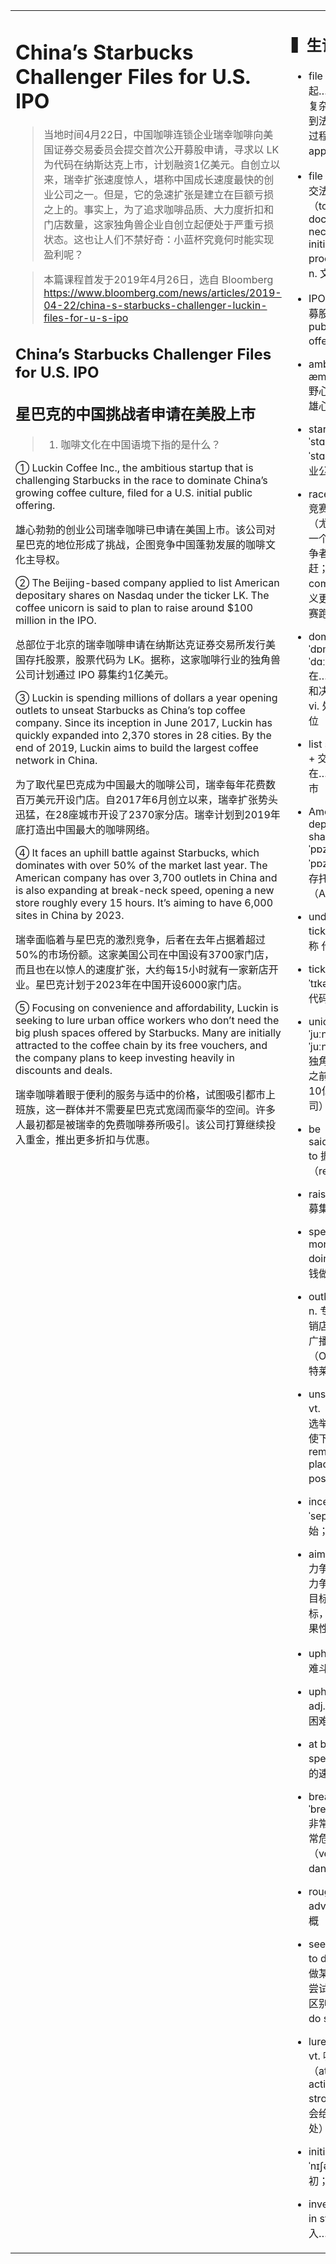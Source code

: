 <html>

<table>
    <tr>
        <td style="vertical-align:top;margin-top:0%;width: 45%">  

# China’s Starbucks Challenger Files for U.S. IPO
>当地时间4月22日，中国咖啡连锁企业瑞幸咖啡向美国证券交易委员会提交首次公开募股申请，寻求以 LK 为代码在纳斯达克上市，计划融资1亿美元。自创立以来，瑞幸扩张速度惊人，堪称中国成长速度最快的创业公司之一。但是，它的急速扩张是建立在巨额亏损之上的。事实上，为了追求咖啡品质、大力度折扣和门店数量，这家独角兽企业自创立起便处于严重亏损状态。这也让人们不禁好奇：小蓝杯究竟何时能实现盈利呢？      

>本篇课程首发于2019年4月26日，选自 Bloomberg
https://www.bloomberg.com/news/articles/2019-04-22/china-s-starbucks-challenger-luckin-files-for-u-s-ipo

## China’s Starbucks Challenger Files for U.S. IPO
## 星巴克的中国挑战者申请在美股上市

>1. 咖啡文化在中国语境下指的是什么？  

  ① Luckin Coffee Inc., the ambitious startup that is challenging Starbucks in the race to dominate China’s growing coffee culture, filed for a U.S. initial public offering.  

雄心勃勃的创业公司瑞幸咖啡已申请在美国上市。该公司对星巴克的地位形成了挑战，企图竞争中国蓬勃发展的咖啡文化主导权。  

② The Beijing-based company applied to list American depositary shares on Nasdaq under the ticker LK. The coffee unicorn is said to plan to raise around $100 million in the IPO.

总部位于北京的瑞幸咖啡申请在纳斯达克证券交易所发行美国存托股票，股票代码为 LK。据称，这家咖啡行业的独角兽公司计划通过 IPO 募集约1亿美元。  

③ Luckin is spending millions of dollars a year opening outlets to unseat Starbucks as China’s top coffee company. Since its inception in June 2017, Luckin has quickly expanded into 2,370 stores in 28 cities. By the end of 2019, Luckin aims to build the largest coffee network in China.  

为了取代星巴克成为中国最大的咖啡公司，瑞幸每年花费数百万美元开设门店。自2017年6月创立以来，瑞幸扩张势头迅猛，在28座城市开设了2370家分店。瑞幸计划到2019年底打造出中国最大的咖啡网络。  

④ It faces an uphill battle against Starbucks, which dominates with over 50% of the market last year. The American company has over 3,700 outlets in China and is also expanding at break-neck speed, opening a new store roughly every 15 hours. It’s aiming to have 6,000 sites in China by 2023.  

瑞幸面临着与星巴克的激烈竞争，后者在去年占据着超过50%的市场份额。这家美国公司在中国设有3700家门店，而且也在以惊人的速度扩张，大约每15小时就有一家新店开业。星巴克计划于2023年在中国开设6000家门店。  

⑤ Focusing on convenience and affordability, Luckin is seeking to lure urban office workers who don’t need the big plush spaces offered by Starbucks. Many are initially attracted to the coffee chain by its free vouchers, and the company plans to keep investing heavily in discounts and deals.  

瑞幸咖啡着眼于便利的服务与适中的价格，试图吸引都市上班族，这一群体并不需要星巴克式宽阔而豪华的空间。许多人最初都是被瑞幸的免费咖啡券所吸引。该公司打算继续投入重金，推出更多折扣与优惠。 
    </td>
    <td style="vertical-align:top;margin-top:0%;width: 30%"> 

##  ▍生词好句
- file for sth. 提起……申请（很复杂的、涉及到法律审核的过程；区别于 apply for sth.）
- file /faɪl/ vi. 提交法律文件（to submit documents necessary to initiate a legal proceeding） n. 文件；档案  

- IPO 首次公开募股（initial public offering）
- ambitious /æmˈbɪʃəs/ adj. 野心勃勃的；雄心勃勃的
- startup /ˈstɑːtʌp, ˈstɑːrtʌp/ n. 创业公司  

- race /reɪs/ n. 竞赛，竞争（尤指为了同一个目标，竞争者你追我赶；competition 含义更为宽泛）；赛跑
- dominate /ˈdɒmɪneɪt, ˈdɑːmɪneɪt/ vt. 在……处于统治和决定性地位 vi. 处于主导地位  

- list shares on + 交易所名字 在……交易所上市
- American depositary shares /dɪˈpɒzɪtəri, dɪˈpɒzɪteri/ 美国存托股票（ADS）
- under the ticker + 代码名称 代码为……
- ticker /ˈtɪkə, ˈtɪkər/ n. 股票代码  

- unicorn /ˈjuːnɪkɔːn, ˈjuːnɪkɔːrn/ n. 独角兽（上市之前估值超过10亿美元的公司）
- be said/reported to 据称（reportedly）
- raise /reɪz/ vt. 募集；筹集
- spend + money + doing sth. 花钱做某事  

- outlet /ˈaʊtlet/ n. 专营店，经销店；出版／广播机构（Outlets n. 奥特莱斯）
- unseat /ʌnˈsiːt/ vt. （尤指通过选举）罢免，使下台（to remove from a place or a position）  

- inception /ɪnˈsepʃən/ n. 创始；成立
- aim to do sth. 力争做某事；力争达成某个目标（强调目标，后面加结果性的东西）  

- uphill battle 艰难斗争
- uphill /ˌʌpˈhɪl/ adj. 上坡的；困难的
- at break-neck speed 以惊人的速度
- break-neck /ˈbreɪknek/ adj. 非常快的；非常危险的（very fast or dangerous）  

- roughly /ˈrʌfli/ adv. 大约；大概
- seek/attempt to do sth. 试图做某事（强调尝试和探索；区别于 aim to do sth.）
- lure /lʊə, lʊr/ vt. 吸引；诱惑（attract actively and strongly；通常会给出某种好处）  

- initially /ɪˈnɪʃəli/ adv. 最初；一开始
- invest heavily in sth. 重金投入……
    </td>
    <td style="vertical-align:top;margin-top:0%">
## ▍词汇拓展
1. file for sth. 提起……申请（很复杂的、涉及到法律审核的过程；区别于 apply for sth.）
   · file /faɪl/ vi. 提交法律文件（to submit documents necessary to initiate a legal proceeding） n. 文件；档案  
    apply for a job 申请工作  
    apply for membership 申请会员资格  
    file for bankruptcy 申请破产

2. race /reɪs/ n. 竞赛，竞争（尤指为了同一个目标，竞争者你追我赶；competition 含义更为宽泛）；赛跑
   · arms race 军备竞赛

3. dominate /ˈdɒmɪneɪt, ˈdɑːmɪneɪt/ vt. 在……处于统治和决定性地位 vi. 处于主导地位  
   Universities along China’s rich east coast have long dominated the country’s university rankings.  
   在中国的大学排名中，处于东部发达地区的大学一直处于主导地位。

4. list shares on + 交易所名字 在……交易所上市
   · listed company 上市公司

5. be said/reported to 据称（reportedly）  
   The company is reported to have finished its second round financing.  
   The company has reportedly finished its second round financing.  
   据报道，这家公司已经完成了第二轮融资。

6. outlet /ˈaʊtlet/ n. 专营店，经销店；出版／广播机构（Outlets n. 奥特莱斯）  
   · news/media outlet 媒体单位；新闻机构

7. unseat /ʌnˈsiːt/ vt. （尤指通过选举）罢免，使下台（to remove from a place or a position）  
   Can India’s Congress leader unseat PM Modi?  
   印度的国会领袖能够取代现任首相莫迪吗？（印度的国会领袖能把莫迪拉下台吗？）

8. seek/attempt to do sth. 试图做某事（强调尝试和探索；区别于 aim to do sth.）  
   The university aims to become a world top 50 by the end of 2020, so it’s now seeking to lure more global talent.   
   这所大学计划在2020年底前成为全球前50。为了达到这个目标，它现在正在尝试着招聘更多的国际人才。

9. invest heavily in sth. 重金投入……  
   Many middle-class families in China have invested heavily in after-class tutoring to keep their children ahead of the competition.  
   中国很多中产家庭在课外辅导上重金投入，为了让他们的孩子在学业竞争中保持优先。
            </td>
        </tr>
    </table>
</html>
